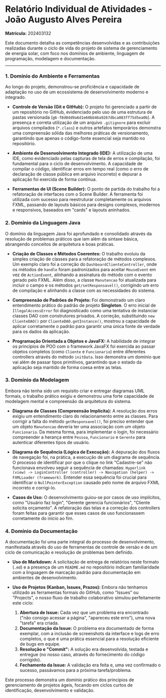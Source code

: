 # Relatório Individual de Atividades - João Augusto Alves Pereira

**Matrícula:** 202403132

Este documento detalha as competências desenvolvidas e as contribuições realizadas durante o ciclo de vida do projeto de sistema de gerenciamento de energia solar, com foco nos domínios de ambiente, linguagem de programação, modelagem e documentação.

---

### 1. Domínio do Ambiente e Ferramentas

Ao longo do projeto, demonstrou-se proficiência e capacidade de adaptação no uso de um ecossistema de desenvolvimento moderno e integrado.

* **Controle de Versão (Git e GitHub):** O projeto foi gerenciado a partir de um repositório no GitHub, evidenciado pelo uso de uma estrutura de pastas versionada (`g6-f8d0dd9a6d1e60bb46a9267dbca083ff75d5ea0b`). A presença e correta utilização de um arquivo `.gitignore` para excluir arquivos compilados (`*.class`) e outros artefatos temporários demonstra uma compreensão sólida das melhores práticas de versionamento, garantindo que apenas o código-fonte essencial seja mantido no repositório.

* **Ambiente de Desenvolvimento Integrado (IDE):** A utilização de uma IDE, como evidenciado pelas capturas de tela de erros e compilação, foi fundamental para o ciclo de desenvolvimento. A capacidade de compilar o código, identificar erros em tempo real (como o erro de declaração de classe pública em arquivo incorreto) e depurar a aplicação foi exercida de forma contínua.

* **Ferramentas de UI (Scene Builder):** O ponto de partida do trabalho foi a refatoração de interfaces com o Scene Builder. A ferramenta foi utilizada com sucesso para reestruturar completamente os arquivos FXML, passando de layouts básicos para designs complexos, modernos e responsivos, baseados em "cards" e layouts aninhados.

### 2. Domínio da Linguagem Java

O domínio da linguagem Java foi aprofundado e consolidado através da resolução de problemas práticos que iam além da sintaxe básica, abrangendo conceitos de arquitetura e boas práticas.

* **Criação de Classes e Métodos Coerentes:** O trabalho evoluiu da simples criação de classes para a refatoração de métodos complexos. Um exemplo claro foi a correção do `DashboardClienteController`, onde os métodos de `handle` foram padronizados para aceitar `MouseEvent` em vez de `ActionEvent`, alinhando a assinatura do método com o evento gerado pelo FXML. Além disso, a classe `Manutencao` foi atualizada para incluir o campo e os métodos `get/setResponsavel()`, corrigindo um erro de compilação e alinhando a classe com as necessidades do sistema.

* **Compreensão de Padrões de Projeto:** Foi demonstrado um claro entendimento prático do padrão de projeto **Singleton**. O erro inicial de `IllegalAccessError` foi diagnosticado como uma tentativa de instanciar classes DAO com construtores privados. A correção, substituindo `new ClienteDAO()` por `ClienteDAO.getInstance()`, mostrou a capacidade de aplicar corretamente o padrão para garantir uma única fonte de verdade para os dados da aplicação.

* **Programação Orientada a Objetos e JavaFX:** A habilidade de integrar os princípios de POO com o framework JavaFX foi exercida ao passar objetos completos (como `Cliente` e `Funcionario`) entre diferentes controllers através do método `initData`. Isso demonstra um domínio que vai além de passar tipos primitivos, garantindo que o estado da aplicação seja mantido de forma coesa entre as telas.

### 3. Domínio da Modelagem

Embora não tenha sido um requisito criar e entregar diagramas UML formais, o trabalho prático exigiu e demonstrou uma forte capacidade de modelagem mental e compreensão da arquitetura do sistema.

* **Diagrama de Classes (Compreensão Implícita):** A resolução dos erros exigiu um entendimento claro do relacionamento entre as classes. Para corrigir a falta do método `getResponsavel()`, foi preciso entender que um objeto `Manutencao` deveria ter uma associação com um objeto `Funcionario`. Da mesma forma, para implementar o login, foi necessário compreender a herança entre `Pessoa`, `Funcionario` e `Gerente` para autenticar diferentes tipos de usuário.

* **Diagrama de Sequência (Lógica de Execução):** A depuração dos fluxos de navegação foi, na prática, a execução de um diagrama de sequência. O processo de identificar por que o clique no link "Cadastre-se" não funcionava envolveu seguir a sequência de chamadas: `Hyperlink (view) -> LoginController (controller) -> Navigation (helper) -> FXMLLoader (framework)`. Entender essa sequência foi crucial para identificar o `NullPointerException` causado pelo nome de arquivo FXML incorreto e corrigi-lo.

* **Casos de Uso:** O desenvolvimento guiou-se por casos de uso implícitos, como "Usuário faz login", "Gerente gerencia funcionários", "Cliente solicita orçamento". A refatoração das telas e a correção dos controllers foram feitas para garantir que esses casos de uso funcionassem corretamente do início ao fim.

### 4. Domínio da Documentação

A documentação foi uma parte integral do processo de desenvolvimento, manifestada através do uso de ferramentas de controle de versão e de um ciclo de comunicação e resolução de problemas bem definido.

* **Uso de Markdown:** A solicitação de entrega de relatórios neste formato (`.md`) e a presença de um `README.md` no repositório indicam familiaridade com a linguagem de marcação padrão para documentação em ambientes de desenvolvimento.

* **Uso de Projetos (Kanban, Issues, Prazos):** Embora não tenhamos utilizado as ferramentas formais do GitHub, como "Issues" ou "Projects", o nosso fluxo de trabalho colaborativo simulou perfeitamente este ciclo:
    1.  **Abertura de Issue:** Cada vez que um problema era encontrado ("não consigo acessar a página", "apareceu este erro"), uma nova "tarefa" era criada.
    2.  **Documentação da Issue:** O problema era documentado de forma exemplar, com a inclusão de screenshots da interface e logs de erro completos, o que é uma prática essencial para a resolução eficiente de bugs em equipe.
    3.  **Resolução e "Commit":** A solução era desenvolvida, testada e entregue (no nosso caso, através do fornecimento do código corrigido).
    4.  **Fechamento da Issue:** A validação era feita e, uma vez confirmado o sucesso, passávamos para a próxima tarefa/problema.

Este processo demonstra um domínio prático dos princípios de gerenciamento de projetos ágeis, focando em ciclos curtos de identificação, desenvolvimento e validação.